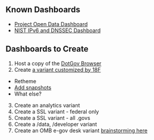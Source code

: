 ## Known Dashboards 
* [Project Open Data Dashboard](http://labs.data.gov/dashboard/)
* [NIST IPv6 and DNSSEC Dashboard](http://fedv6-deployment.antd.nist.gov/cgi-bin/generate-gov)

## Dashboards to Create
1) Host a copy of the [DotGov Browser](http://dotgov-browser.herokuapp.com/domains)  
2) Create [a variant customized by 18F](https://github.com/18F/dashboards-on-demand/issues/3)  
  * Retheme
  * [Add snapshots](https://github.com/shawnbot/dotgov-screenshots)
  * What else?   
3) Create an analytics variant  
4) Create a SSL variant - federal only   
5) Create a SSL variant - all .govs   
6) Create a /data, /developer variant   
7) Create an OMB e-gov desk variant [brainstorming here](https://github.com/18F/dashboards-on-demand/issues/1)  






